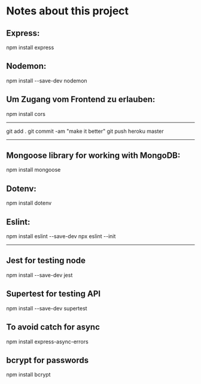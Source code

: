 # Notes about this project

## Express:

npm install express

## Nodemon:

npm install --save-dev nodemon

## Um Zugang vom Frontend zu erlauben:

npm install cors

---

git add .
git commit -am "make it better"
git push heroku master

---

## Mongoose library for working with MongoDB:

npm install mongoose

## Dotenv:

npm install dotenv

## Eslint:

npm install eslint --save-dev
npx eslint --init

---

## Jest for testing node

npm install --save-dev jest

## Supertest for testing API

npm install --save-dev supertest

## To avoid catch for async

npm install express-async-errors

## bcrypt for passwords

npm install bcrypt

